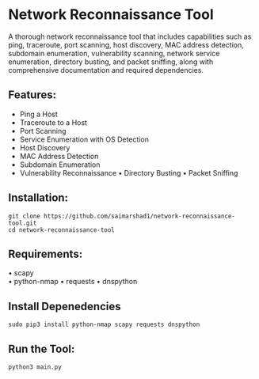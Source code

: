 # Network Reconnaissance Tool

A thorough network reconnaissance tool that includes capabilities such as ping, traceroute, port scanning, host discovery, MAC address detection, subdomain enumeration, vulnerability scanning, network service enumeration, directory busting, and packet sniffing, along with comprehensive documentation and required dependencies.

## Features:
  -	Ping a Host
  -	Traceroute to a Host
  -	Port Scanning
  -	Service Enumeration with OS Detection
  -	Host Discovery
  -	MAC Address Detection
  -	Subdomain Enumeration
  -	Vulnerability Reconnaissance
  •	Directory Busting
  •	Packet Sniffing
  
## Installation:
 ```console
git clone https://github.com/saimarshad1/network-reconnaissance-tool.git
cd network-reconnaissance-tool
```

## Requirements:
  •	scapy   
  •	python-nmap
  • requests
  •	dnspython

## Install Depenedencies
```console
sudo pip3 install python-nmap scapy requests dnspython
```

## Run the Tool:
```console
python3 main.py
```
    
    

